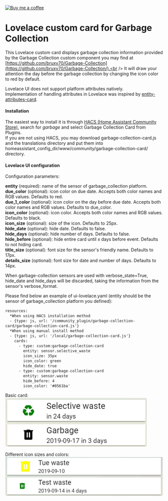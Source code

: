 <p><a href="https://www.buymeacoffee.com/6rF5cQl" rel="nofollow" target="_blank"><img src="https://camo.githubusercontent.com/c070316e7fb193354999ef4c93df4bd8e21522fa/68747470733a2f2f696d672e736869656c64732e696f2f7374617469632f76312e7376673f6c6162656c3d4275792532306d6525323061253230636f66666565266d6573736167653d25463025394625413525413826636f6c6f723d626c61636b266c6f676f3d6275792532306d6525323061253230636f66666565266c6f676f436f6c6f723d7768697465266c6162656c436f6c6f723d366634653337" alt="Buy me a coffee" data-canonical-src="https://img.shields.io/static/v1.svg?label=Buy%20me%20a%20coffee&amp;message=%F0%9F%A5%A8&amp;color=black&amp;logo=buy%20me%20a%20coffee&amp;logoColor=white&amp;labelColor=b0c4de" style="max-width:100%;"></a></p>

# Lovelace custom card for Garbage Collection

This Lovelace custom card displays garbage collection information provided by
the Garbage Collection custom component you may find at
[https://github.com/bruxy70/Garbage-Collection](https://github.com/bruxy70/Garbage-Collection/).<br />
It will draw your attention the day before the garbage collection by changing the icon color to red by default.

Lovelace UI does not support platform attributes natively.<br />
Implementation of handling attributes in Lovelace was inspired by [entity-attributes-card](https://github.com/custom-cards/entity-attributes-card).

#### Installation
The easiest way to install it is through [HACS (Home Assistant Community Store)](https://custom-components.github.io/hacs/),
search for <i>garbage</i> and select Garbage Collection Card from Plugins.<br />
If you are not using HACS, you may download garbage-collection-card.js and the translations directory and put them into
homeassistant_config_dir/www/community/garbage-collection-card/ directory.<br />

#### Lovelace UI configuration
Configuration parameters:<br />

**entity** (required): name of the sensor of garbage_collection platform.<br />
**due_color** (optional): icon color on due date. Accepts both color names and RGB values. Defaults to red.<br />
**due_1_color** (optional): icon color on the day before due date. Accepts both color names and RGB values. Defaults to due_color.<br />
**icon_color** (optional): icon color. Accepts both color names and RGB values. Defaults to black.<br />
**icon_size** (optional): size of the icon. Defaults to 25px.<br />
**hide_date** (optional): hide date. Defaults to false.<br />
**hide_days** (optional): hide number of days. Defaults to false.<br />
**hide_before** (optional): hide entire card until x days before event.  Defaults to not hiding card.<br />
**title_size** (optional): font size for the sensor's friendly name.  Defaults to 17px.<br />
**details_size** (optional): font size for date and number of days.  Defaults to 14px.<br />

When garbage-collection sensors are used with verbose_state=True, hide_date and hide_days will be discarded,
taking the information from the sensor's verbose_format.

Please find below an example of ui-lovelace.yaml (entity should be the sensor of garbage_collection platform you defined):

```
resources:
  *When using HACS installation method
  - {type: js, url: '/community_plugin/garbage-collection-card/garbage-collection-card.js'}
  *When using manual install method
  - {type: js, url: '/local/garbage-collection-card.js'}
    cards:
      - type: custom:garbage-collection-card
        entity: sensor.selective_waste
        icon_size: 35px
        icon_color: green
        hide_date: true
      - type: custom:garbage-collection-card
        entity: sensor.waste
        hide_before: 4
        icon_color: '#0561ba'
```

Basic card:<br />
![Garbage Collection card example](garbage_collection_lovelace.jpg)

Different icon sizes and colors:<br />
![Different icon sizes](garbage_collection_difsize.jpg)

